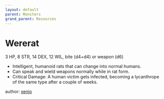 ```yaml
---
layout: default
parent: Monsters
grand_parent: Resources
---
```


# Wererat

3 HP, 8 STR, 14 DEX, 12 WIL, bite (d4+d4) or weapon (d6)

- Intelligent, humanoid rats that can change into normal humans.
- Can speak and wield weapons normally while in rat form.
- Critical Damage: A human victim gets infected, becoming a lycanthrope of the same type after a couple of weeks.

author: [xenio](https://xenioinabottle.blogspot.com)
